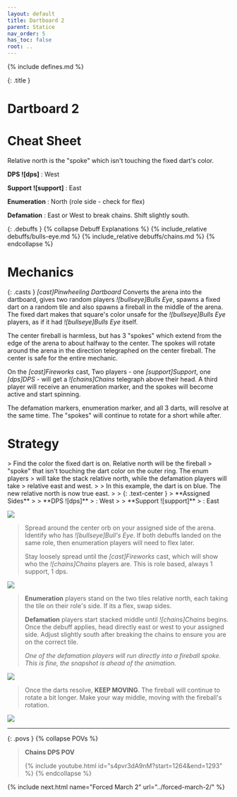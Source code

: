 ```yaml
---
layout: default
title: Dartboard 2
parent: Statice
nav_order: 5
has_toc: false
root: ..
---
```


{% include defines.md %}

{: .title }
# Dartboard 2

# Cheat Sheet

Relative north is the "spoke" which isn't touching the fixed dart's color.

**DPS ![dps]**
: West

**Support ![support]**
: East

**Enumeration**
: North (role side - check for flex)

**Defamation**
: East or West to break chains. Shift slightly south.

{: .debuffs }
{% collapse Debuff Explanations %}
{% include_relative debuffs/bulls-eye.md %}
{% include_relative debuffs/chains.md %}
{% endcollapse %}

# Mechanics

{: .casts }
*[cast]Pinwheeling Dartboard* Converts the arena into the dartboard, gives two
random players *![bullseye]Bulls Eye*, spawns a fixed dart on a random tile and
also spawns a fireball in the middle of the arena. The fixed dart makes that
square's color unsafe for the *![bullseye]Bulls Eye* players, as if it had
*![bullseye]Bulls Eye* itself.

The center fireball is harmless, but has 3 "spokes" which extend from the edge
of the arena to about halfway to the center. The spokes will rotate around the
arena in the direction telegraphed on the center fireball. The center is safe
for the entire mechanic.

On the *[cast]Fireworks* cast, Two players - one *[support]Support*, one
*[dps]DPS* - will get a *![chains]Chains* telegraph above their head. A third
player will receive an enumeration marker, and the spokes will become active and
start spinning.

The defamation markers, enumeration marker, and all 3 darts, will resolve at the
same time. The "spokes" will continue to rotate for a short while after.

# Strategy

<div class="mechanics" markdown="1">
> Find the color the fixed dart is on. Relative north will be the fireball
> "spoke" that isn't touching the dart color on the outer ring. The enum players
> will take the stack relative north, while the defamation players will take
> relative east and west.
>
> In this example, the dart is on blue. The new relative north is now true east.
>
> {: .text-center }
> **Assigned Sides**
>
> **DPS ![dps]**
> : West
>
> **Support ![support]**
> : East

![](./timeline-1.png)

> Spread around the center orb on your assigned side of the arena. Identify who
> has *![bullseye]Bull's Eye*. If both debuffs landed on the same role, then
> enumeration players will need to flex later.
>
> Stay loosely spread until the *[cast]Fireworks* cast, which will show who the
> *![chains]Chains* players are. This is role based, always 1 support, 1 dps.

![](./timeline-2.png)

> **Enumeration** players stand on the two tiles relative north, each taking the
> tile on their role's side. If its a flex, swap sides.
>
> **Defamation** players start stacked middle until *![chains]Chains* begins.
> Once the debuff applies, head directly east or west to your assigned side.
> Adjust slightly south after breaking the chains to ensure you are on the
> correct tile.
>
> *One of the defamation players will run directly into a fireball spoke. This
> is fine, the snapshot is ahead of the animation.*

![](./timeline-3.png)


> Once the darts resolve, **KEEP MOVING**. The fireball will continue to rotate
> a bit longer. Make your way middle, moving with the fireball's rotation.

![](./timeline-4.png)
</div>

-----

{: .povs }
{% collapse POVs %}
> **Chains DPS POV**
>
> {% include youtube.html id="s4pvr3dA9nM?start=1264&end=1293" %}
{% endcollapse %}

{% include next.html name="Forced March 2" url="../forced-march-2/" %}

